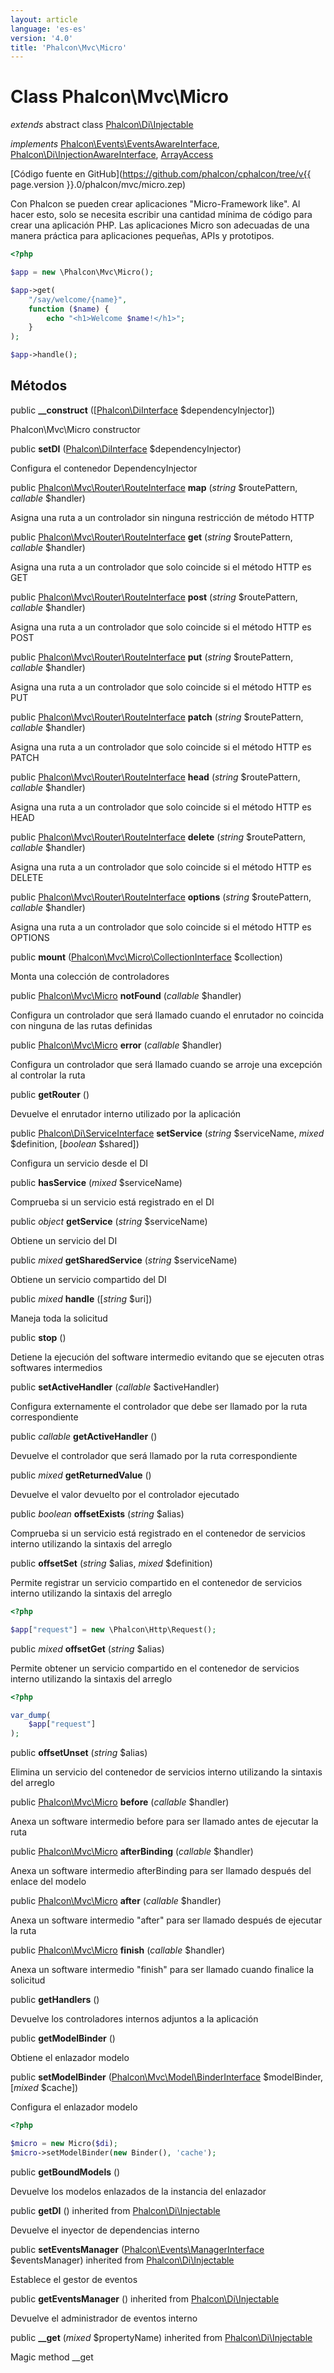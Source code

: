 ```yaml
---
layout: article
language: 'es-es'
version: '4.0'
title: 'Phalcon\Mvc\Micro'
---
```

# Class **Phalcon\Mvc\Micro**

*extends* abstract class [Phalcon\Di\Injectable](Phalcon_Di_Injectable)

*implements* [Phalcon\Events\EventsAwareInterface](Phalcon_Events_EventsAwareInterface), [Phalcon\Di\InjectionAwareInterface](Phalcon_Di_InjectionAwareInterface), [ArrayAccess](https://php.net/manual/en/class.arrayaccess.php)

[Código fuente en GitHub](https://github.com/phalcon/cphalcon/tree/v{{ page.version }}.0/phalcon/mvc/micro.zep)

Con Phalcon se pueden crear aplicaciones "Micro-Framework like". Al hacer esto, solo se necesita escribir una cantidad mínima de código para crear una aplicación PHP. Las aplicaciones Micro son adecuadas de una manera práctica para aplicaciones pequeñas, APIs y prototipos.

```php
<?php

$app = new \Phalcon\Mvc\Micro();

$app->get(
    "/say/welcome/{name}",
    function ($name) {
        echo "<h1>Welcome $name!</h1>";
    }
);

$app->handle();

```

## Métodos

public **__construct** ([[Phalcon\DiInterface](Phalcon_DiInterface) $dependencyInjector])

Phalcon\Mvc\Micro constructor

public **setDI** ([Phalcon\DiInterface](Phalcon_DiInterface) $dependencyInjector)

Configura el contenedor DependencyInjector

public [Phalcon\Mvc\Router\RouteInterface](Phalcon_Mvc_Router_RouteInterface) **map** (*string* $routePattern, *callable* $handler)

Asigna una ruta a un controlador sin ninguna restricción de método HTTP

public [Phalcon\Mvc\Router\RouteInterface](Phalcon_Mvc_Router_RouteInterface) **get** (*string* $routePattern, *callable* $handler)

Asigna una ruta a un controlador que solo coincide si el método HTTP es GET

public [Phalcon\Mvc\Router\RouteInterface](Phalcon_Mvc_Router_RouteInterface) **post** (*string* $routePattern, *callable* $handler)

Asigna una ruta a un controlador que solo coincide si el método HTTP es POST

public [Phalcon\Mvc\Router\RouteInterface](Phalcon_Mvc_Router_RouteInterface) **put** (*string* $routePattern, *callable* $handler)

Asigna una ruta a un controlador que solo coincide si el método HTTP es PUT

public [Phalcon\Mvc\Router\RouteInterface](Phalcon_Mvc_Router_RouteInterface) **patch** (*string* $routePattern, *callable* $handler)

Asigna una ruta a un controlador que solo coincide si el método HTTP es PATCH

public [Phalcon\Mvc\Router\RouteInterface](Phalcon_Mvc_Router_RouteInterface) **head** (*string* $routePattern, *callable* $handler)

Asigna una ruta a un controlador que solo coincide si el método HTTP es HEAD

public [Phalcon\Mvc\Router\RouteInterface](Phalcon_Mvc_Router_RouteInterface) **delete** (*string* $routePattern, *callable* $handler)

Asigna una ruta a un controlador que solo coincide si el método HTTP es DELETE

public [Phalcon\Mvc\Router\RouteInterface](Phalcon_Mvc_Router_RouteInterface) **options** (*string* $routePattern, *callable* $handler)

Asigna una ruta a un controlador que solo coincide si el método HTTP es OPTIONS

public **mount** ([Phalcon\Mvc\Micro\CollectionInterface](Phalcon_Mvc_Micro_CollectionInterface) $collection)

Monta una colección de controladores

public [Phalcon\Mvc\Micro](Phalcon_Mvc_Micro) **notFound** (*callable* $handler)

Configura un controlador que será llamado cuando el enrutador no coincida con ninguna de las rutas definidas

public [Phalcon\Mvc\Micro](Phalcon_Mvc_Micro) **error** (*callable* $handler)

Configura un controlador que será llamado cuando se arroje una excepción al controlar la ruta

public **getRouter** ()

Devuelve el enrutador interno utilizado por la aplicación

public [Phalcon\Di\ServiceInterface](Phalcon_Di_ServiceInterface) **setService** (*string* $serviceName, *mixed* $definition, [*boolean* $shared])

Configura un servicio desde el DI

public **hasService** (*mixed* $serviceName)

Comprueba si un servicio está registrado en el DI

public *object* **getService** (*string* $serviceName)

Obtiene un servicio del DI

public *mixed* **getSharedService** (*string* $serviceName)

Obtiene un servicio compartido del DI

public *mixed* **handle** ([*string* $uri])

Maneja toda la solicitud

public **stop** ()

Detiene la ejecución del software intermedio evitando que se ejecuten otras softwares intermedios

public **setActiveHandler** (*callable* $activeHandler)

Configura externamente el controlador que debe ser llamado por la ruta correspondiente

public *callable* **getActiveHandler** ()

Devuelve el controlador que será llamado por la ruta correspondiente

public *mixed* **getReturnedValue** ()

Devuelve el valor devuelto por el controlador ejecutado

public *boolean* **offsetExists** (*string* $alias)

Comprueba si un servicio está registrado en el contenedor de servicios interno utilizando la sintaxis del arreglo

public **offsetSet** (*string* $alias, *mixed* $definition)

Permite registrar un servicio compartido en el contenedor de servicios interno utilizando la sintaxis del arreglo

```php
<?php

$app["request"] = new \Phalcon\Http\Request();

```

public *mixed* **offsetGet** (*string* $alias)

Permite obtener un servicio compartido en el contenedor de servicios interno utilizando la sintaxis del arreglo

```php
<?php

var_dump(
    $app["request"]
);

```

public **offsetUnset** (*string* $alias)

Elimina un servicio del contenedor de servicios interno utilizando la sintaxis del arreglo

public [Phalcon\Mvc\Micro](Phalcon_Mvc_Micro) **before** (*callable* $handler)

Anexa un software intermedio before para ser llamado antes de ejecutar la ruta

public [Phalcon\Mvc\Micro](Phalcon_Mvc_Micro) **afterBinding** (*callable* $handler)

Anexa un software intermedio afterBinding para ser llamado después del enlace del modelo

public [Phalcon\Mvc\Micro](Phalcon_Mvc_Micro) **after** (*callable* $handler)

Anexa un software intermedio "after" para ser llamado después de ejecutar la ruta

public [Phalcon\Mvc\Micro](Phalcon_Mvc_Micro) **finish** (*callable* $handler)

Anexa un software intermedio "finish" para ser llamado cuando finalice la solicitud

public **getHandlers** ()

Devuelve los controladores internos adjuntos a la aplicación

public **getModelBinder** ()

Obtiene el enlazador modelo

public **setModelBinder** ([Phalcon\Mvc\Model\BinderInterface](Phalcon_Mvc_Model_BinderInterface) $modelBinder, [*mixed* $cache])

Configura el enlazador modelo

```php
<?php

$micro = new Micro($di);
$micro->setModelBinder(new Binder(), 'cache');

```

public **getBoundModels** ()

Devuelve los modelos enlazados de la instancia del enlazador

public **getDI** () inherited from [Phalcon\Di\Injectable](Phalcon_Di_Injectable)

Devuelve el inyector de dependencias interno

public **setEventsManager** ([Phalcon\Events\ManagerInterface](Phalcon_Events_ManagerInterface) $eventsManager) inherited from [Phalcon\Di\Injectable](Phalcon_Di_Injectable)

Establece el gestor de eventos

public **getEventsManager** () inherited from [Phalcon\Di\Injectable](Phalcon_Di_Injectable)

Devuelve el administrador de eventos interno

public **__get** (*mixed* $propertyName) inherited from [Phalcon\Di\Injectable](Phalcon_Di_Injectable)

Magic method __get